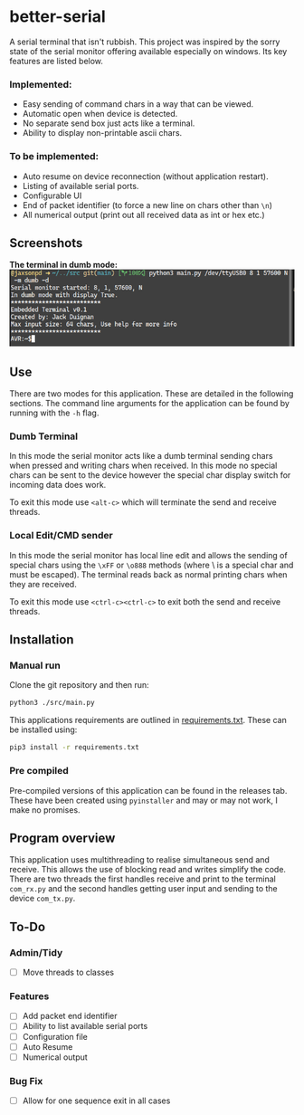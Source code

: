# better-serial

A serial terminal that isn't rubbish. This project was inspired by the
sorry state of the serial monitor offering available especially on windows.
Its key features are listed below.

### Implemented:
- Easy sending of command chars in a way that can be viewed.
- Automatic open when device is detected.
- No separate send box just acts like a terminal.
- Ability to display non-printable ascii chars.

### To be implemented:
- Auto resume on device reconnection (without application restart).
- Listing of available serial ports.
- Configurable UI
- End of packet identifier (to force a new line on chars other than `\n`)
- All numerical output (print out all received data as int or hex etc.)

## Screenshots

**The terminal in dumb mode:**
![dumb mode screen snip](./doc/dumb_Mode_Snip.png)

## Use

There are two modes for this application. These are detailed in the following 
sections. The command line arguments for the application can be found by
running with the `-h` flag.

### Dumb Terminal

In this mode the serial monitor acts like a dumb terminal sending chars when
pressed and writing chars when received. In this mode no special chars can be
sent to the device however the special char display switch for incoming data 
does work.

To exit this mode use `<alt-c>` which will terminate the send and receive 
threads.

### Local Edit/CMD sender

In this mode the serial monitor has local line edit and allows the sending of 
special chars using the `\xFF` or `\o888` methods (where \ is a special char 
and must be escaped). The terminal reads back as normal printing chars when they 
are received.

To exit this mode use `<ctrl-c><ctrl-c>` to exit both the send and receive 
threads.

## Installation

### Manual run
Clone the git repository and then run:

```bash
python3 ./src/main.py
```

This applications requirements are outlined in [requirements.txt](./requirements.txt). These can be installed using:

```bash
pip3 install -r requirements.txt
```


### Pre compiled

Pre-compiled versions of this application can be found in the releases tab. 
These have been created using `pyinstaller` and may or may not work, I make
no promises.


## Program overview

This application uses multithreading to realise simultaneous send and receive.
This allows the use of blocking read and writes simplify the code. There are 
two threads the first handles receive and print to the terminal `com_rx.py` and 
the second handles getting user input and sending to the device `com_tx.py`.

## To-Do

### Admin/Tidy
- [ ] Move threads to classes

### Features
- [ ] Add packet end identifier
- [ ] Ability to list available serial ports
- [ ] Configuration file
- [ ] Auto Resume
- [ ] Numerical output

### Bug Fix
- [ ] Allow for one sequence exit in all cases